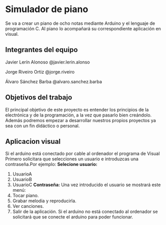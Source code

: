 # **Simulador de piano**

Se va a crear un piano de ocho notas mediante Arduino y el lenguaje de programación C. 
Al piano lo acompañará su correspondiente aplicación en visual.

## Integrantes del equipo

Javier Lerín Alonoso @javier.lerin.alonso

Jorge Riveiro Ortiz @jorge.riveiro

Álvaro Sánchez Barba @alvaro.sanchez.barba

## Objetivos del trabajo

El principal objetivo de este proyecto es entender los principios de la electrónica y de la programación, a la vez que pasarlo bien creándolo.
Además podremos empezar a desarrollar nuestros propios proyectos ya sea con un fin didáctico o personal.
 
 ## Aplicacion visual

Si el arduino está conectado por cable al ordenador el programa de Visual 
Primero solicitara que selecciones un usuario e introduzcas una contraseña.Por ejemplo:
**Selecione usuario:**
1. UsuarioA
2. UsuarioB
3. UsuarioC
**Contraseña:**
Una vez introducido el usuario se mostrará este menú:
1. Tocar piano.
2. Grabar melodia y reproducirla.
3. Ver canciones.
4. Salir de la aplicación.
Si el arduino no está conectado al ordenador se solicitará que se conecte el arduino para poder funcionar.

